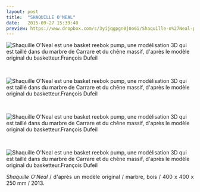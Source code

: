 ```yaml
---
layout: post
title:  "SHAQUILLE O'NEAL"
date:   2015-09-27 15:39:40
preview: https://www.dropbox.com/s/3yijqgpgn0j0o6i/Shaquille-o%27Neal-preview.jpg?raw=1
---
```


<img src="https://www.dropbox.com/s/zjf3zjsuo3symsf/Shaquille-O%27Neal-dessus.jpg?raw=1" alt="Shaquille O'Neal est une basket reebok pump, une mod&eacute;lisation 3D qui est taill&eacute; dans du marbre de Carrare et du ch&ecirc;ne massif, d'apr&egrave;s le mod&egrave;le original du basketteur.Fran&ccedil;ois Dufeil">
<p>&nbsp;</p>

<img src="https://www.dropbox.com/s/0r8dq57243ffeiy/Shaquille-O%27Neal-face.jpg?raw=1" alt="Shaquille O'Neal est une basket reebok pump, une mod&eacute;lisation 3D qui est taill&eacute; dans du marbre de Carrare et du ch&ecirc;ne massif, d'apr&egrave;s le mod&egrave;le original du basketteur.Fran&ccedil;ois Dufeil">
<p>&nbsp;</p>

<img src="https://www.dropbox.com/s/jg0a5iacakkgf7b/Shaquille-O%27Neal-face-oblique.jpg?raw=1" alt="Shaquille O'Neal est une basket reebok pump, une mod&eacute;lisation 3D qui est taill&eacute; dans du marbre de Carrare et du ch&ecirc;ne massif, d'apr&egrave;s le mod&egrave;le original du basketteur.Fran&ccedil;ois Dufeil">
<p>&nbsp;</p>

<img src="https://www.dropbox.com/s/969e23n43e4vra9/Shaquille-O%27Neal-gauche.jpg?raw=1" alt="Shaquille O'Neal est une basket reebok pump, une mod&eacute;lisation 3D qui est taill&eacute; dans du marbre de Carrare et du ch&ecirc;ne massif, d'apr&egrave;s le mod&egrave;le original du basketteur.Fran&ccedil;ois Dufeil">

<p style="text-align:justify">
<span style="font-style: italic;">Shaquille O'Neal</span> / d'apr&egrave;s un mod&egrave;le original / marbre, bois / 400 x 400 x 250 mm / 2013.
</p>
